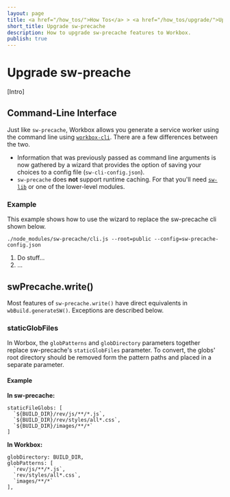 ```yaml
---
layout: page
title: <a href="/how_tos/">How Tos</a> > <a href="/how_tos/upgrade/">Upgrade Guide</a> > sw-precache
short_title: Upgrade sw-precache
description: How to upgrade sw-precache features to Workbox.
publish: true
---
```


# Upgrade sw-preache

[Intro]

## Command-Line Interface

Just like `sw-precache`, Workbox allows you generate a service worker using the command line using [`workbox-cli`](../how_tos/workbox-cli). There are a few differences between the two.

* Information that was previously passed as command line arguments is now gathered by a wizard that provides the option of saving your choices to a config file (`sw-cli-config.json`). 
* `sw-precache` does **not** support runtime caching. For that you'll need [`sw-lib`](sw-lib) or one of the lower-level modules.

### Example

This example shows how to use the wizard to replace the sw-precache cli shown below.

    ./node_modules/sw-precache/cli.js --root=public --config=sw-precache-config.json

1. Do stuff...
1. ...

## swPrecache.write()

Most features of `sw-precache.write()` have direct equivalents in `wbBuild.generateSW()`. Exceptions are described below.

### staticGlobFiles

In Worbox, the `globPatterns` and `globDirectory` parameters together replace sw-precache's `staticGlobFiles` parameter. To convert, the globs' root directory should be removed form the pattern paths and placed in a separate parameter.

#### Example

**In sw-precache:**


    staticFileGlobs: [
      `${BUILD_DIR}/rev/js/**/*.js`,
      `${BUILD_DIR}/rev/styles/all*.css`,
      `${BUILD_DIR}/images/**/*`
    ]

**In Workbox:**

    globDirectory: BUILD_DIR,
    globPatterns: [
      `rev/js/**/*.js`,
      `rev/styles/all*.css`,
      `images/**/*`
    ],